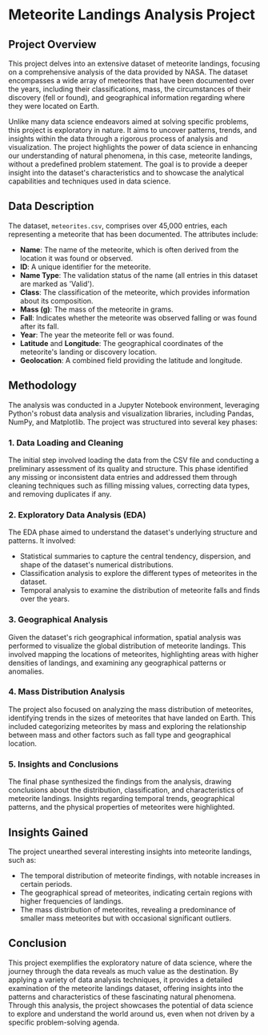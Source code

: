 # Meteorite Landings Analysis Project

## Project Overview

This project delves into an extensive dataset of meteorite landings, focusing on a comprehensive analysis of the data provided by NASA. The dataset encompasses a wide array of meteorites that have been documented over the years, including their classifications, mass, the circumstances of their discovery (fell or found), and geographical information regarding where they were located on Earth.

Unlike many data science endeavors aimed at solving specific problems, this project is exploratory in nature. It aims to uncover patterns, trends, and insights within the data through a rigorous process of analysis and visualization. The project highlights the power of data science in enhancing our understanding of natural phenomena, in this case, meteorite landings, without a predefined problem statement. The goal is to provide a deeper insight into the dataset's characteristics and to showcase the analytical capabilities and techniques used in data science.

## Data Description

The dataset, `meteorites.csv`, comprises over 45,000 entries, each representing a meteorite that has been documented. The attributes include:

- **Name**: The name of the meteorite, which is often derived from the location it was found or observed.
- **ID**: A unique identifier for the meteorite.
- **Name Type**: The validation status of the name (all entries in this dataset are marked as 'Valid').
- **Class**: The classification of the meteorite, which provides information about its composition.
- **Mass (g)**: The mass of the meteorite in grams.
- **Fall**: Indicates whether the meteorite was observed falling or was found after its fall.
- **Year**: The year the meteorite fell or was found.
- **Latitude** and **Longitude**: The geographical coordinates of the meteorite's landing or discovery location.
- **Geolocation**: A combined field providing the latitude and longitude.

## Methodology

The analysis was conducted in a Jupyter Notebook environment, leveraging Python's robust data analysis and visualization libraries, including Pandas, NumPy, and Matplotlib. The project was structured into several key phases:

### 1. Data Loading and Cleaning
The initial step involved loading the data from the CSV file and conducting a preliminary assessment of its quality and structure. This phase identified any missing or inconsistent data entries and addressed them through cleaning techniques such as filling missing values, correcting data types, and removing duplicates if any.

### 2. Exploratory Data Analysis (EDA)
The EDA phase aimed to understand the dataset's underlying structure and patterns. It involved:
- Statistical summaries to capture the central tendency, dispersion, and shape of the dataset's numerical distributions.
- Classification analysis to explore the different types of meteorites in the dataset.
- Temporal analysis to examine the distribution of meteorite falls and finds over the years.

### 3. Geographical Analysis
Given the dataset's rich geographical information, spatial analysis was performed to visualize the global distribution of meteorite landings. This involved mapping the locations of meteorites, highlighting areas with higher densities of landings, and examining any geographical patterns or anomalies.

### 4. Mass Distribution Analysis
The project also focused on analyzing the mass distribution of meteorites, identifying trends in the sizes of meteorites that have landed on Earth. This included categorizing meteorites by mass and exploring the relationship between mass and other factors such as fall type and geographical location.

### 5. Insights and Conclusions
The final phase synthesized the findings from the analysis, drawing conclusions about the distribution, classification, and characteristics of meteorite landings. Insights regarding temporal trends, geographical patterns, and the physical properties of meteorites were highlighted.

## Insights Gained

The project unearthed several interesting insights into meteorite landings, such as:
- The temporal distribution of meteorite findings, with notable increases in certain periods.
- The geographical spread of meteorites, indicating certain regions with higher frequencies of landings.
- The mass distribution of meteorites, revealing a predominance of smaller mass meteorites but with occasional significant outliers.

## Conclusion

This project exemplifies the exploratory nature of data science, where the journey through the data reveals as much value as the destination. By applying a variety of data analysis techniques, it provides a detailed examination of the meteorite landings dataset, offering insights into the patterns and characteristics of these fascinating natural phenomena. Through this analysis, the project showcases the potential of data science to explore and understand the world around us, even when not driven by a specific problem-solving agenda.
